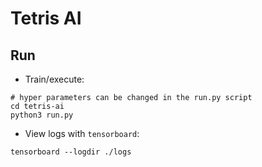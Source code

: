 # Tetris AI

## Run

- Train/execute:
```shell
# hyper parameters can be changed in the run.py script
cd tetris-ai
python3 run.py
```

- View logs with `tensorboard`:
```shell
tensorboard --logdir ./logs
```
